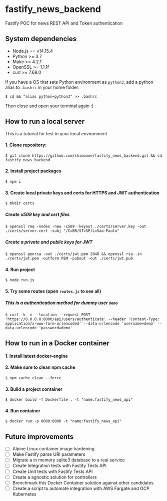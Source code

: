 # fastify_news_backend
Fastify POC for news REST API and Token authentication

## System dependencies
*  Node.js == v14.15.4
*  Python >= 3.7
*  Make >= 4.2.1
*  OpenSSL >= 1.1.1f
*  curl >= 7.68.0

If you have a OS that sets Python environment as `python3`, add a python alias to `.bashrc` in your home folder:

`$ cd && "alias python=python3" >> .bashrc`

Then close and open your terminal again :)

## How to run a local server
This is a tutorial for test in your local environment

#### 1. Clone repository:
`$ git clone https://github.com/shimonoe/fastify_news_backend.git && cd fastify_news_backend`

#### 2. Install project packages
`$ npm i`

#### 3. Create local private keys and certs for HTTPS and JWT authentication
`$ mkdir certs`
##### Create x509 key and cert files
`$ openssl req -nodes -new -x509 -keyout ./certs/server.key -out ./certs/server.cert -subj "/C=BR/ST=SP/L=Sao-Paulo"`
##### Create a private and public keys for JWT
`$ openssl genrsa -out ./certs/jwt.pem 2048 && openssl rsa -in ./certs/jwt.pem -outform PEM -pubout -out ./certs/jwt.pub`

#### 4. Run project
`$ node run.js`

#### 5. Try some routes (open `routes.js` to see all)
##### This is a authentication method for dummy user `demo`
`$ curl -k -v --location --request POST 'https://0.0.0.0:8000/api/users/authenticate' --header 'Content-Type: application/x-www-form-urlencoded' --data-urlencode 'username=demo' --data-urlencode 'password=demo'`

## How to run in a Docker container

#### 1. Install latest docker-engine

#### 2. Make sure to clean npm cache
`$ npm cache clean --force`

#### 3. Build a project container
`$ docker build -f Dockerfile . -t "name:fastify_news_api"`

#### 4. Run container
`$ docker run -p 8000:8000 -t "name:fastify_news_api"`

## Future improvements
- [ ] Alpine Linux container image hardening
- [ ] Make Fastify parse URI parameters
- [ ] Migrate a in memory sqlite3 database to a real service
- [ ] Create Integration tests with Fastify Tests API
- [ ] Create Unit tests with Fastify Tests API
- [ ] Create a agnostic solution for controllers
- [ ] Brenchmark this Docker Container solution against other candidates
- [ ] Create a script to automate integration with AWS Fargate and GCP Kubernetes
